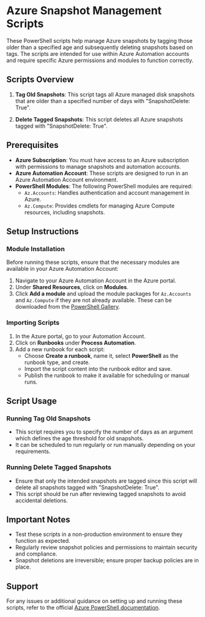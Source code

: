 # Azure Snapshot Management Scripts

These PowerShell scripts help manage Azure snapshots by tagging those older than a specified age and subsequently deleting snapshots based on tags. The scripts are intended for use within Azure Automation accounts and require specific Azure permissions and modules to function correctly.

## Scripts Overview

1. **Tag Old Snapshots**: This script tags all Azure managed disk snapshots that are older than a specified number of days with "SnapshotDelete: True".
   
2. **Delete Tagged Snapshots**: This script deletes all Azure snapshots tagged with "SnapshotDelete: True".

## Prerequisites

- **Azure Subscription**: You must have access to an Azure subscription with permissions to manage snapshots and automation accounts.
- **Azure Automation Account**: These scripts are designed to run in an Azure Automation Account environment.
- **PowerShell Modules**: The following PowerShell modules are required:
  - `Az.Accounts`: Handles authentication and account management in Azure.
  - `Az.Compute`: Provides cmdlets for managing Azure Compute resources, including snapshots.

## Setup Instructions

### Module Installation

Before running these scripts, ensure that the necessary modules are available in your Azure Automation Account:

1. Navigate to your Azure Automation Account in the Azure portal.
2. Under **Shared Resources**, click on **Modules**.
3. Click **Add a module** and upload the module packages for `Az.Accounts` and `Az.Compute` if they are not already available. These can be downloaded from the [PowerShell Gallery](https://www.powershellgallery.com/).

### Importing Scripts

1. In the Azure portal, go to your Automation Account.
2. Click on **Runbooks** under **Process Automation**.
3. Add a new runbook for each script:
   - Choose **Create a runbook**, name it, select **PowerShell** as the runbook type, and create.
   - Import the script content into the runbook editor and save.
   - Publish the runbook to make it available for scheduling or manual runs.

## Script Usage

### Running Tag Old Snapshots

- This script requires you to specify the number of days as an argument which defines the age threshold for old snapshots.
- It can be scheduled to run regularly or run manually depending on your requirements.

### Running Delete Tagged Snapshots

- Ensure that only the intended snapshots are tagged since this script will delete all snapshots tagged with "SnapshotDelete: True".
- This script should be run after reviewing tagged snapshots to avoid accidental deletions.

## Important Notes

- Test these scripts in a non-production environment to ensure they function as expected.
- Regularly review snapshot policies and permissions to maintain security and compliance.
- Snapshot deletions are irreversible; ensure proper backup policies are in place.

## Support

For any issues or additional guidance on setting up and running these scripts, refer to the official [Azure PowerShell documentation](https://docs.microsoft.com/en-us/powershell/azure/).

